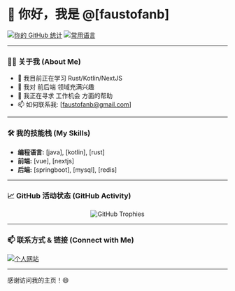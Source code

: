 # 👋 你好，我是 @[faustofanb]

[![你的 GitHub 统计](https://github-readme-stats.vercel.app/api?username=faustofanb&show_icons=true&theme=radical&count_private=true)](https://github.com/anuraghazra/github-readme-stats)
[![常用语言](https://github-readme-stats.vercel.app/api/top-langs/?username=faustofanb&layout=compact&theme=radical)](https://github.com/anuraghazra/github-readme-stats)

---

### 👨‍💻 关于我 (About Me)

*   🔭 我目前正在学习 Rust/Kotlin/NextJS
*   🌱 我对 前后端 领域充满兴趣
*   🤔 我正在寻求 工作机会 方面的帮助
*   📫 如何联系我: [faustofanb@gmail.com]

---

### 🛠️ 我的技能栈 (My Skills)

*   **编程语言:** [java], [kotlin], [rust]
*   **前端:** [vue], [nextjs]
*   **后端:** [springboot], [mysql], [redis]

<!--
<p align="left">
  <img src="https://img.shields.io/badge/JavaScript-F7DF1E?style=for-the-badge&logo=javascript&logoColor=black" alt="JavaScript">
  <img src="https://img.shields.io/badge/React-61DAFB?style=for-the-badge&logo=react&logoColor=black" alt="React">
  <img src="https://img.shields.io/badge/Node.js-339933?style=for-the-badge&logo=nodedotjs&logoColor=white" alt="Nodejs">
  <img src="https://img.shields.io/badge/Python-3776AB?style=for-the-badge&logo=python&logoColor=white" alt="Python">
</p>
-->

---

### 📈 GitHub 活动状态 (GitHub Activity)

<p align="center">
  <img src="https://github-profile-trophy.vercel.app/?username=faustofanb&theme=radical&row=1&column=7" alt="GitHub Trophies">
</p>

---

### 📫 联系方式 & 链接 (Connect with Me)

<p align="left">
<a href="https://faustofanb.github.io/blog/" target="blank"><img align="center" src="https://img.shields.io/badge/Website-green?style=for-the-badge&logo=firefoxbrowser&logoColor=white" alt="个人网站"/></a>
</p>

---

感谢访问我的主页！😄
